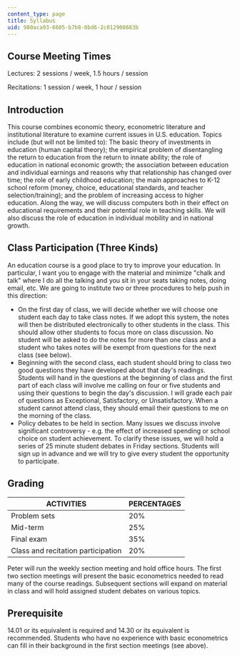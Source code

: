 ```yaml
---
content_type: page
title: Syllabus
uid: 980aca93-6605-b7b8-0bd6-2c012908683b
---
```


Course Meeting Times
--------------------

Lectures: 2 sessions / week, 1.5 hours / session

Recitations: 1 session / week, 1 hour / session

Introduction
------------

This course combines economic theory, econometric literature and institutional literature to examine current issues in U.S. education. Topics include (but will not be limited to): The basic theory of investments in education (human capital theory); the empirical problem of disentangling the return to education from the return to innate ability; the role of education in national economic growth; the association between education and individual earnings and reasons why that relationship has changed over time; the role of early childhood education; the main approaches to K-12 school reform (money, choice, educational standards, and teacher selection/training); and the problem of increasing access to higher education. Along the way, we will discuss computers both in their effect on educational requirements and their potential role in teaching skills. We will also discuss the role of education in individual mobility and in national growth.

Class Participation (Three Kinds)
---------------------------------

An education course is a good place to try to improve your education. In particular, I want you to engage with the material and minimize "chalk and talk" where I do all the talking and you sit in your seats taking notes, doing email, etc. We are going to institute two or three procedures to help push in this direction:

*   On the first day of class, we will decide whether we will choose one student each day to take class notes. If we adopt this system, the notes will then be distributed electronically to other students in the class. This should allow other students to focus more on class discussion. No student will be asked to do the notes for more than one class and a student who takes notes will be exempt from questions for the next class (see below).
*   Beginning with the second class, each student should bring to class two good questions they have developed about that day's readings. Students will hand in the questions at the beginning of class and the first part of each class will involve me calling on four or five students and using their questions to begin the day's discussion. I will grade each pair of questions as Exceptional, Satisfactory, or Unsatisfactory. When a student cannot attend class, they should email their questions to me on the morning of the class.
*   Policy debates to be held in section. Many issues we discuss involve significant controversy - e.g. the effect of increased spending or school choice on student achievement. To clarify these issues, we will hold a series of 25 minute student debates in Friday sections. Students will sign up in advance and we will try to give every student the opportunity to participate.

Grading
-------

| ACTIVITIES | PERCENTAGES |
| --- | --- |
| Problem sets | 20% |
| Mid-term | 25% |
| Final exam | 35% |
| Class and recitation participation | 20% 

Peter will run the weekly section meeting and hold office hours. The first two section meetings will present the basic econometrics needed to read many of the course readings. Subsequent sections will expand on material in class and will hold assigned student debates on various topics.

Prerequisite
------------

14.01 or its equivalent is required and 14.30 or its equivalent is recommended. Students who have no experience with basic econometrics can fill in their background in the first section meetings (see above).